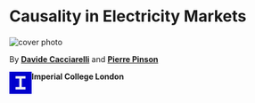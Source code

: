 # Causality in Electricity Markets

<img src="logo_thick_v2.png" alt="cover photo" align="center" width="400px"/>

By [**Davide Cacciarelli**](https://sites.google.com/view/dcacciarelli) and [**Pierre Pinson**](https://pierrepinson.com/)

<img src="icl.png" alt="university logo" align="left" width="40px"/> **Imperial College London**


